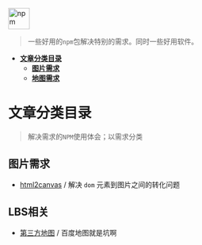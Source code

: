 <img src="https://raw.githubusercontent.com/JiangWeixian/JS-Tips/master/img/npm.png" height="43px" alt="npm"></img> 

> 一些好用的`npm`包解决特别的需求。同时一些好用软件。

<!-- TOC -->

- [**文章分类目录**](#文章分类目录)
  - [**图片需求**](#图片需求)
  - [**地图需求**](#地图需求)

<!-- /TOC -->

# **文章分类目录**
> 解决需求的`NPM`使用体会；以需求分类

## **图片需求**

* [html2canvas](./NPM/html2canvas.html) / 解决 `dom` 元素到图片之间的转化问题

## **LBS相关**

* [第三方地图](./NPM/百度地图api.html) / 百度地图就是坑啊
